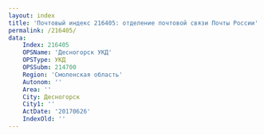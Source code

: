 ```yaml
---
layout: index
title: 'Почтовый индекс 216405: отделение почтовой связи Почты России'
permalink: /216405/
data:
    Index: 216405
    OPSName: 'Десногорск УКД'
    OPSType: УКД
    OPSSubm: 214700
    Region: 'Смоленская область'
    Autonom: ''
    Area: ''
    City: Десногорск
    City1: ''
    ActDate: '20170626'
    IndexOld: ''
---
```


